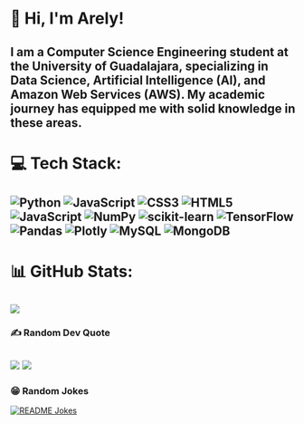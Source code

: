 <!-- # <img src="https://media.giphy.com/media/v1.Y2lkPTc5MGI3NjExNm04dHlkODAycDZncnV2Mmlkc2VhOWlsanpoZ21iYmVwa2htdTUzbCZlcD12MV9zdGlja2Vyc19zZWFyY2gmY3Q9cw/WFZvB7VIXBgiz3oDXE/giphy.gif" width="100"/> Hello and welcome to my coding corner! 

![Header](github-header-image.png)


![Hackerrank](https://img.shields.io/badge/-Hackerrank-2EC866?style=for-the-badge&logo=HackerRank&logoColor=white) -->

# 👋 Hi, I'm Arely!
I am a Computer Science Engineering student at the University of Guadalajara, specializing in Data Science, Artificial Intelligence (AI), and Amazon Web Services (AWS). My academic journey has equipped me with solid knowledge in these areas. 
---

# 💻 Tech Stack:
![Python](https://img.shields.io/badge/python-3670A0?style=for-the-badge&logo=python&logoColor=ffdd54) ![JavaScript](https://img.shields.io/badge/javascript-%23323330.svg?style=for-the-badge&logo=javascript&logoColor=%23F7DF1E) ![CSS3](https://img.shields.io/badge/css3-%231572B6.svg?style=for-the-badge&logo=css3&logoColor=white) ![HTML5](https://img.shields.io/badge/html5-%23E34F26.svg?style=for-the-badge&logo=html5&logoColor=white) ![JavaScript](https://img.shields.io/badge/javascript-%23323330.svg?style=for-the-badge&logo=javascript&logoColor=%23F7DF1E) ![NumPy](https://img.shields.io/badge/numpy-%23013243.svg?style=for-the-badge&logo=numpy&logoColor=white) ![scikit-learn](https://img.shields.io/badge/scikit--learn-%23F7931E.svg?style=for-the-badge&logo=scikit-learn&logoColor=white) ![TensorFlow](https://img.shields.io/badge/TensorFlow-%23FF6F00.svg?style=for-the-badge&logo=TensorFlow&logoColor=white) ![Pandas](https://img.shields.io/badge/pandas-%23150458.svg?style=for-the-badge&logo=pandas&logoColor=white) ![Plotly](https://img.shields.io/badge/Plotly-%233F4F75.svg?style=for-the-badge&logo=plotly&logoColor=white) ![MySQL](https://img.shields.io/badge/mysql-4479A1.svg?style=for-the-badge&logo=mysql&logoColor=white) ![MongoDB](https://img.shields.io/badge/MongoDB-%234ea94b.svg?style=for-the-badge&logo=mongodb&logoColor=white)
---

# 📊 GitHub Stats:
![](https://github-readme-streak-stats.herokuapp.com/?user=ArelyAyalaR&theme=material-palenight&hide_border=false)
---

### ✍️ Random Dev Quote
![](https://quotes-github-readme.vercel.app/api?type=horizontal&theme=tokyonight)
[![](https://visitcount.itsvg.in/api?id=ArelyAyalaR&icon=0&color=6)](https://visitcount.itsvg.in)
---

### 😁 Random Jokes
<a href="https://readme-jokes.vercel.app"><img align="center" src="https://readme-jokes.vercel.app/api" alt="README Jokes"></a>






